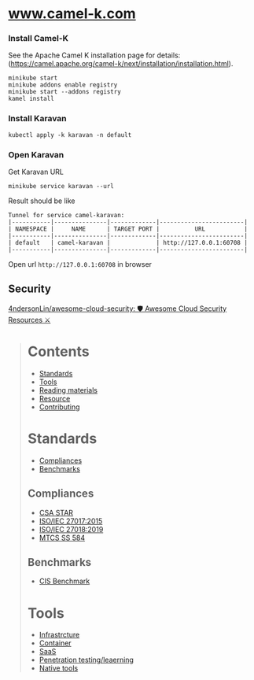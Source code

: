 # www.camel-k.com



### Install Camel-K
See the Apache Camel K installation page for details: (https://camel.apache.org/camel-k/next/installation/installation.html).

```shell
minikube start
minikube addons enable registry
minikube start --addons registry
kamel install
```

### Install Karavan
```shell
kubectl apply -k karavan -n default
```

### Open Karavan
Get Karavan URL
```shell
minikube service karavan --url
```
Result should be like
```shell
Tunnel for service camel-karavan:
|-----------|---------------|-------------|------------------------|
| NAMESPACE |     NAME      | TARGET PORT |          URL           |
|-----------|---------------|-------------|------------------------|
| default   | camel-karavan |             | http://127.0.0.1:60708 |
|-----------|---------------|-------------|------------------------|
```
Open url `http://127.0.0.1:60708` in browser


## Security

[4ndersonLin/awesome-cloud-security: 🛡️ Awesome Cloud Security Resources ⚔️](https://github.com/4ndersonLin/awesome-cloud-security)

> # [](https://github.com/4ndersonLin/awesome-cloud-security#contents)Contents
> 
> -   [Standards](https://github.com/4ndersonLin/awesome-cloud-security#standards)
> -   [Tools](https://github.com/4ndersonLin/awesome-cloud-security#tools)
> -   [Reading materials](https://github.com/4ndersonLin/awesome-cloud-security#reading-materials)
> -   [Resource](https://github.com/4ndersonLin/awesome-cloud-security#resource)
> -   [Contributing](https://github.com/4ndersonLin/awesome-cloud-security#contributing)
> 
> # Standards
> 
> -   [Compliances](https://github.com/4ndersonLin/awesome-cloud-security#compliances)
> -   [Benchmarks](https://github.com/4ndersonLin/awesome-cloud-security#benchmarks)
> 
> ## Compliances
> 
> -   [CSA STAR](https://cloudsecurityalliance.org/star/)
> -   [ISO/IEC 27017:2015](https://www.iso.org/standard/43757.html)
> -   [ISO/IEC 27018:2019](https://www.iso.org/standard/76559.html)
> -   [MTCS SS 584](https://www.imda.gov.sg/regulations-and-licensing-listing/ict-standards-and-quality-of-service/IT-Standards-and-Frameworks/ComplianceAndCertification)
> 
> ## Benchmarks
> 
> -   [CIS Benchmark](https://www.cisecurity.org/cis-benchmarks/)
> 
> # Tools
> 
> -   [Infrastrcture](https://github.com/4ndersonLin/awesome-cloud-security#infrastrcture)
> -   [Container](https://github.com/4ndersonLin/awesome-cloud-security#container)
> -   [SaaS](https://github.com/4ndersonLin/awesome-cloud-security#saas)
> -   [Penetration testing/leaerning](https://github.com/4ndersonLin/awesome-cloud-security#penetration-testingleaerning)
> -   [Native tools](https://github.com/4ndersonLin/awesome-cloud-security#nativetools)
